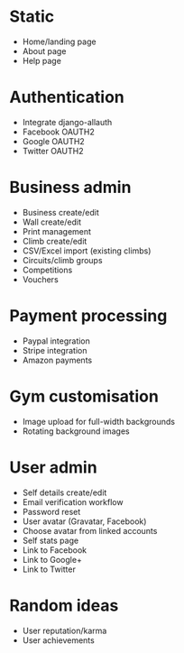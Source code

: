 # Static

* Home/landing page
* About page
* Help page

# Authentication

* Integrate django-allauth
* Facebook OAUTH2
* Google OAUTH2
* Twitter OAUTH2

# Business admin

* Business create/edit
* Wall create/edit
* Print management
* Climb create/edit
* CSV/Excel import (existing climbs)
* Circuits/climb groups
* Competitions
* Vouchers

# Payment processing
* Paypal integration
* Stripe integration
* Amazon payments

# Gym customisation

* Image upload for full-width backgrounds
* Rotating background images

# User admin

* Self details create/edit
* Email verification workflow
* Password reset
* User avatar (Gravatar, Facebook)
* Choose avatar from linked accounts
* Self stats page
* Link to Facebook
* Link to Google+
* Link to Twitter

# Random ideas

* User reputation/karma
* User achievements
